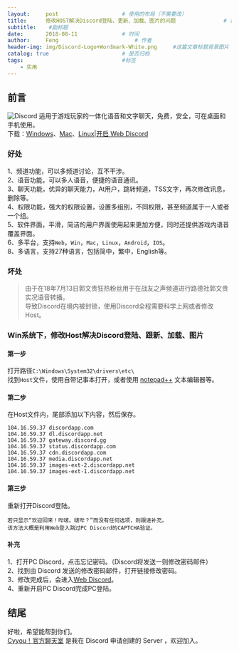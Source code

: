 ```yaml
---
layout:     post   				    # 使用的布局（不需要改）
title:      修改HOST解决Discord登陆、更新、加载、图片的问题 				# 标题
subtitle:    #副标题
date:       2018-08-11 				# 时间
author:     Feng 						# 作者
header-img: img/Discord-Logo+Wordmark-White.png 	#这篇文章标题背景图片
catalog: true 						# 是否归档
tags:								#标签
    - 实用
---
```


## 前言
![Discord](https://discordapp.com/assets/9babbea9acbfec5302d832bae6c3c184.svg)
适用于游戏玩家的一体化语音和文字聊天，免费，安全，可在桌面和手机使用。<br>
下载：[Windows](https://discordapp.com/api/download?platform=win)、[Mac](https://discordapp.com/api/download?platform=osx)、[Linux](https://discordapp.com/api/download?platform=linux&format=deb)|[开启 Web Discord](https://discordapp.com/channels/@me)


### 好处
1、频道功能，可以多频道讨论，互不干涉。<br>
2、语音功能，可以多人语音，便捷的语音通讯。<br>
3、聊天功能，优异的聊天能力，At用户，跳转频道，TSS文字，再次修改讯息，删除等。<br>
4、权限功能，强大的权限设置，设置多组别，不同权限，甚至频道属于一人或者一个组。<br>
5、软件界面，平滑，简洁的用户界面使用起来更加方便，同时还提供游戏内语音覆盖界面。<br>
6、多平台，支持`Web`，`Win`，`Mac`，`Linux`，`Android`，`IOS`。<br>
8、多语言，支持27种语言，包括简中，繁中，English等。

### 坏处
> 由于在18年7月13日郭文贵狂热粉丝用于在战友之声频道进行路德社郭文贵实况语音转播。<br>
> 导致Discord在境内被封锁，使用Discord全程需要科学上网或者修改Host。

### Win系统下，修改Host解决Discord登陆、跟新、加载、图片
#### 第一步
打开路径`C:\Windows\System32\drivers\etc\`<br>
找到`Host`文件，使用自带记事本打开，或者使用 [notepad++](https://notepad-plus-plus.org/) 文本编辑器等。

#### 第二步
在Host文件内，尾部添加以下内容，然后保存。
```
104.16.59.37 discordapp.com
104.16.59.37 dl.discordapp.net
104.16.59.37 gateway.discord.gg
104.16.59.37 status.discordapp.com
104.16.59.37 cdn.discordapp.com
104.16.59.37 media.discordapp.net
104.16.59.37 images-ext-2.discordapp.net
104.16.59.37 images-ext-1.discordapp.net    
```

#### 第三步
重新打开Discord登陆。
```
若只显示“欢迎回来！哔啵。啵哔？”而没有任何选项，则跟进补充。
该方法大概是利用Web登入跳过PC Discord的CAPTCHA验证。
```

#### 补充
1、打开PC Discord，点击忘记密码。（Discord将发送一则修改密码邮件）<br>
2、找到由 Discord 发送的修改密码邮件，打开链接修改密码。<br>
3、修改完成后，会进入[Web Discord](https://discordapp.com/channels/@me)。<br>
4、重新开启PC Discord完成PC登陆。

## 结尾
好啦，希望能帮到你们。<br>
[Cyyou！官方聊天室](https://discordapp.com/invite/uaQfDnz) 是我在 Discord 申请创建的 Server ，欢迎加入。
